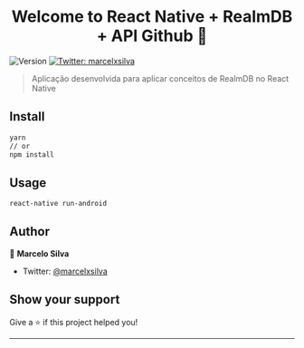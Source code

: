 <h1 align="center">Welcome to React Native + RealmDB + API Github 👋</h1>
<p>
  <img alt="Version" src="https://img.shields.io/badge/version-0.0.1-blue.svg?cacheSeconds=2592000" />
  <a href="https://twitter.com/marcelxsilva" target="_blank">
    <img alt="Twitter: marcelxsilva" src="https://img.shields.io/twitter/follow/marcelxsilva.svg?style=social" />
  </a>
</p>

> Aplicação desenvolvida para aplicar conceitos de RealmDB no React Native

## Install

```sh
yarn
// or
npm install
```

## Usage

```sh
react-native run-android
```


## Author

👤 **Marcelo Silva**

* Twitter: [@marcelxsilva](https://twitter.com/marcelxsilva)

## Show your support

Give a ⭐️ if this project helped you!

***